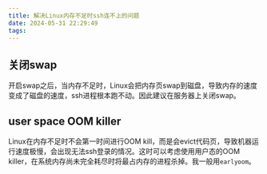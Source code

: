 ```yaml
---
title: 解决Linux内存不足时ssh连不上的问题
date: 2024-05-31 22:29:49
tags:
---
```


## 关闭swap

开启swap之后，当内存不足时，Linux会把内存页swap到磁盘，导致内存的速度变成了磁盘的速度，ssh进程根本跑不动。因此建议在服务器上关闭swap。

## user space OOM killer

Linux在内存不足时不会第一时间进行OOM kill，而是会evict代码页，导致机器运行速度极慢，会出现无法ssh登录的情况。这时可以考虑使用用户态的OOM killer，在系统内存尚未完全耗尽时将最占内存的进程杀掉。我一般用`earlyoom`。
